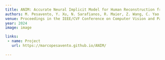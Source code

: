```yaml
---
title: ANIM: Accurate Neural Implicit Model for Human Reconstruction from a single RGB-D image
authors: M. Pesavento, Y. Xu, N. Sarafianos, R. Maier, Z. Wang, C. Yao, M. Volino, E. Boyer, A. Hilton and T. Tung
venue: Proceedings in the IEEE/CVF Conference on Computer Vision and Pattern Recognition (CVPR)
year: 2024
image: image

links:
 - name: Project
   url: https://marcopesavento.github.io/ANIM/
   
---
```

